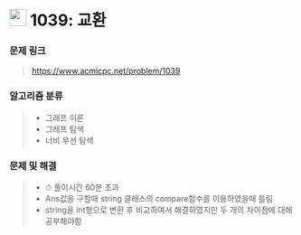# <img src="https://d2gd6pc034wcta.cloudfront.net/tier/13.svg" width="30">  1039: 교환

### 문제 링크

> https://www.acmicpc.net/problem/1039



### 알고리즘 분류

>- 그래프 이론
>- 그래프 탐색
>- 너비 우선 탐색



### 문제 및 해결

>- ⏱ 풀이시간 60분 초과
>- Ans값을 구할때 string 클래스의 compare함수를 이용하였을때 틀림
>- string을 int형으로 변환 후 비교하여서 해결하였지만 두 개의 차이점에 대해 공부해야함
